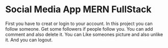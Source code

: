 # Social Media App MERN FullStack
First you have to creat or login to your account.
In this project you can follow someone.
Get some followers if people follow you.
You can add comment and also delete it.
You can Like someones picture and also unlike it.
And you can logout.
